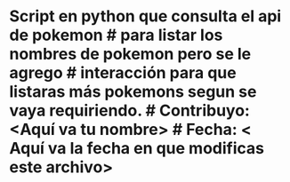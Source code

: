 # Script en python que consulta el api de pokemon # para listar los nombres de pokemon pero se le agrego # interacción para que listaras más pokemons segun se vaya requiriendo. # Contribuyo: <Aquí va tu nombre> # Fecha: < Aquí va la fecha en que modificas este archivo> 
